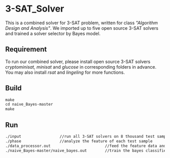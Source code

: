 # 3-SAT_Solver
This is a combined solver for 3-SAT problem, written for class *"Algorithm Design and Analysis"*. 
We imported up to five open source 3-SAT solvers and trained a solver selector by Bayes model.
## Requirement
To run our combined solver, please install open source 3-SAT solvers *cryptominisat, minisat* and *glucose* in corresponding folders in advance. 
You may also install *rsat* and *lingeling* for more functions.
## Build
```makefile
make
cd naive_Bayes-master
make
```
## Run
```makefile
./input                 //run all 3-SAT solvers on 8 thousand test samples to get their running time
./phase                 //analyze the feature of each test sample
./data_processor.out                        //feed the feature data and running time data to the bayes classifier. 
./naive_Bayes-master/naive_bayes.out        //train the bayes classifier and test its performance
```

